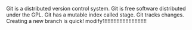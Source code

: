 Git is a distributed version control system.
Git is free software distributed under the GPL.
Git has a mutable index called stage.
Git tracks changes.
Creating a new branch is quick!
modify1!!!!!!!!!!!!!!!!!!!!!!!!!!!!
